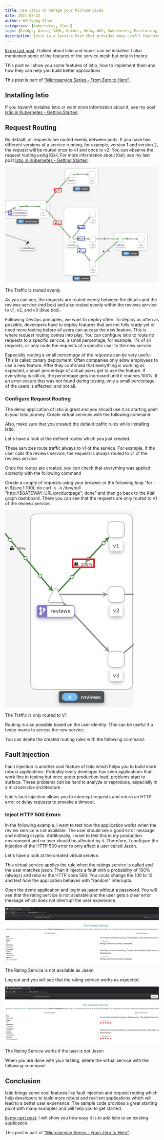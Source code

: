 ```yaml
---
title: Use Istio to manage your Microservices
date: 2021-08-23
author: Wolfgang Ofner
categories: [Kubernetes, Cloud]
tags: [DevOps, Azure, YAML, Docker, Helm, AKS, Kubernetes, Monitoring, Prometheus, Grafana, Istio, Kiali]
description: Istio is a Service Mesh that provides many useful features like Request Routing or Fault Injection which help developers to build more robust applications.
---
```


[In my last post](/istio-getting-started), I talked about Istio and how it can be installed. I also mentioned some of the features of the service mesh but only in theory. 

This post will show you some features of Istio, how to implement them and how they can help you build better applications

This post is part of ["Microservice Series - From Zero to Hero"](/microservice-series-from-zero-to-hero).

## Installing Istio

If you haven't installed Istio or want more information about it, see my post [Istio in Kubernetes - Getting Started](/istio-getting-started).

## Request Routing

By default, all requests are routed evenly between pods. If you have two different versions of a service running, for example, version 1 and version 2, the request will be routed once to v1 and once to v2. You can observe the request routing using Kiali. For more information about Kiali, see my last post [Istio in Kubernetes - Getting Started](/istio-getting-started).

<div class="col-12 col-sm-10 aligncenter">
  <a href="/assets/img/posts/2021/08/The-Traffic-is-routed-evenly.jpg"><img loading="lazy" src="/assets/img/posts/2021/08/The-Traffic-is-routed-evenly.jpg" alt="The Traffic is routed evenly" /></a>
  
  <p>
   The Traffic is routed evenly
  </p>
</div>

As you can see, the requests are routed evenly between the details and the reviews service (red box) and also routed evenly within the reviews service to v1, v2, and v3 (blue box).

Following DevOps principles, we want to deploy often. To deploy as often as possible, developers have to deploy features that are not fully ready yet or need more testing before all users can access the new feature. This is where request routing comes into play. You can configure Istio to route no requests to a specific service, a small percentage, for example, 1% of all requests, or only route the requests of a specific user to the new service.

Especially routing a small percentage of the requests can be very useful. This is called canary deployment. Often companies only allow employees to use a new feature. After they confirmed that everything is working as expected, a small percentage of actual users get to use the feature. If everything is still ok, the percentage gets increased until it reaches 100%. If an error occurs that was not found during testing, only a small percentage of the users is affected, and not all.

### Configure Request Routing

The demo application of Istio is great and you should use it as starting point in your Istio journey. Create virtual services with the following command 

<script src="https://gist.github.com/WolfgangOfner/f7407ccfa0b17430ab3bd38161686d0e.js"></script>

Also, make sure that you created the default traffic rules while installing Istio.

<script src="https://gist.github.com/WolfgangOfner/9d8e1a6b1300e22a9c9b206649bad253.js"></script>

Let's have a look at the defined routes which you just created. 

<script src="https://gist.github.com/WolfgangOfner/9e5fb935538008b11ccb9d6af1321236.js"></script>

These services route traffic always to v1 of the service. For example, if the user calls the reviews service, the request is always routed to v1 of the reviews service. 

Once the routes are created, you can check that everything was applied correctly with the following command

<script src="https://gist.github.com/WolfgangOfner/30de46a9bf096d3816a634f3a4fb4b9a.js"></script>

Create a couple of requests using your browser or the following loop "for i in $(seq 1 100); do curl -s -o /dev/null "http://$GATEWAY_URL/productpage"; done" and then go back to the Kiali graph dashboard. There you can see that the requests are only routed to v1 of the reviews service.

<div class="col-12 col-sm-10 aligncenter">
  <a href="/assets/img/posts/2021/08/The-Traffic-is-only-routed-to-V1.jpg"><img loading="lazy" src="/assets/img/posts/2021/08/The-Traffic-is-only-routed-to-V1.jpg" alt="The Traffic is only routed to V1" /></a>
  
  <p>
   The Traffic is only routed to V1
  </p>
</div>

Routing is also possible based on the user identity. This can be useful if a tester wants to access the new service. 

You can delete the created routing rules with the following command:

<script src="https://gist.github.com/WolfgangOfner/a15fa9a8e64b1e9994b704306834e75b.js"></script>

## Fault Injection

Fault injection is another cool feature of Istio which helps you to build more robust applications. Probably every developer has seen applications that work fine in testing but once under production load, problems start to surface. These problems can be hard to analyze or reproduce, especially in a microservice architecture. 

Istio's fault injection allows you to intercept requests and return an HTTP error or delay requests to provoke a timeout. 

### Inject HTTP 500 Errors

In the following example, I want to test how the application works when the review service is not available. The user should see a good error message and nothing cryptic. Additionally, I want to test this in my production environment and no user should be affected by it. Therefore, I configure the injection of the HTTP 500 error to only affect a user called Jason.

<script src="https://gist.github.com/WolfgangOfner/aef775613ecbc7397554900206aebc1f.js"></script>

Let's have a look at the created virtual service.

<script src="https://gist.github.com/WolfgangOfner/af582f971748d3a442bb847df255178e.js"></script>

This virtual service applies the rule when the ratings service is called and the user matches jason. Then it injects a fault with a probability of 100% (always) and returns the HTTP code 500. You could change the 100 to 10 and test how the application behaves with "random" interrupts.

Open the demo application and log in as jason without a password. You will see that the rating service is not available and the user gets a clear error message which does not interrupt the user experience.

<div class="col-12 col-sm-10 aligncenter">
  <a href="/assets/img/posts/2021/08/The-Rating-Service-is-not-available-as-Jason.jpg"><img loading="lazy" src="/assets/img/posts/2021/08/The-Rating-Service-is-not-available-as-Jason.jpg" alt="The Rating Service is not available as Jason" /></a>
  
  <p>
   The Rating Service is not available as Jason
  </p>
</div>

Log out and you will see that the rating service works as expected.

<div class="col-12 col-sm-10 aligncenter">
  <a href="/assets/img/posts/2021/08/The-Rating-Service-works-if-the-user-is-not-Jason.jpg"><img loading="lazy" src="/assets/img/posts/2021/08/The-Rating-Service-works-if-the-user-is-not-Jason.jpg" alt="The Rating Service works if the user is not Jason" /></a>
  
  <p>
   The Rating Service works if the user is not Jason
  </p>
</div>

When you are done with your testing, delete the virtual service with the following command:

<script src="https://gist.github.com/WolfgangOfner/43df89b8b3168cac8ddb08e4df468f4b.js"></script>

## Conclusion

Istio brings some cool features like fault injection and request routing which help developers to build more robust and resilient applications which will lead to a better user experience. The sample code provides a great starting point with many examples and will help you to get started.

[In my next post](/add-Istio-to-existing-microservice-in-kubernetes), I will show you how easy it is to add Istio to an existing application.

This post is part of ["Microservice Series - From Zero to Hero"](/microservice-series-from-zero-to-hero).